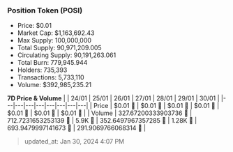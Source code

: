 
  ### Position Token (POSI)
  - Price: $0.01
  - Market Cap: $1,163,692.43
  - Max Supply: 100,000,000
  - Total Supply: 90,971,209.005
  - Circulating Supply: 90,191,263.061
  - Total Burn: 779,945.944
  - Holders: 735,393
  - Transactions: 5,733,110
  - Volume: $392,985,235.21

  **7D Price & Volume**
  | | 24&#x2F;01 | 25&#x2F;01 | 26&#x2F;01 | 27&#x2F;01 | 28&#x2F;01 | 29&#x2F;01 | 30&#x2F;01 |
  |---|---|---|---|---|---|---|---|
  | Price | $0.01 🔻 | $0.01 🔻 | $0.01 🔻 | $0.01 🔻 | $0.01 🚀 | $0.01 🚀 | $0.01 🚀 |
  | Volume | 327.67200333903736 🔻 | 712.7231653253139 🚀 | 5.9K 🚀 | 352.6497967357285 🔻 | 1.28K 🚀 | 693.9479997141673 🔻 | 291.9069766068314 🔻 |

  > updated_at: Jan 30, 2024 4:07 PM
